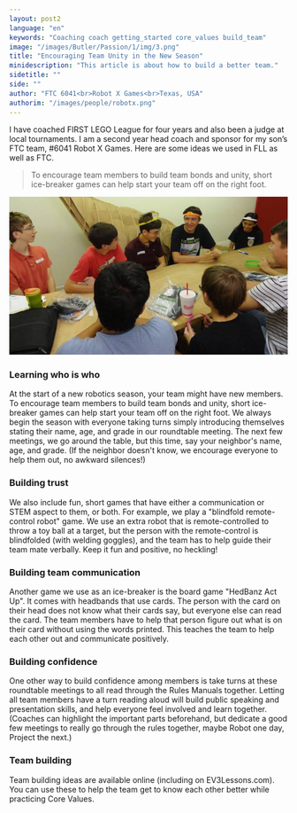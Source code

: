 ```yaml
---
layout: post2
language: "en"
keywords: "Coaching coach getting_started core_values build_team"
image: "/images/Butler/Passion/1/img/3.png"
title: "Encouraging Team Unity in the New Season"
minidescription: "This article is about how to build a better team."
sidetitle: ""
side: ""
author: "FTC 6041<br>Robot X Games<br>Texas, USA"
authorim: "/images/people/robotx.png"
---
```


I have coached FIRST LEGO League for four years and also been a judge at local tournaments. I am a second year head coach and sponsor for my son’s FTC team, #6041 Robot X Games. Here are some ideas we used in FLL as well as FTC.

> To encourage team members to build team bonds and unity, short ice-breaker games can help start your team off on the right foot.

![](/images/coachcorner/Robotx.jpg)

### Learning who is who

At the start of a new robotics season, your team might have new members. To encourage team members to build team bonds and unity, short ice-breaker games can help start your team off on the right foot. We always begin the season with everyone taking turns simply introducing themselves stating their name, age, and grade in our roundtable meeting. The next few meetings, we go around the table, but this time, say your neighbor's name, age, and grade. (If the neighbor doesn't know, we encourage everyone to help them out, no awkward silences!)

### Building trust

We also include fun, short games that have either a communication or STEM aspect to them, or both. For example, we play a "blindfold remote-control robot" game. We use an extra robot that is remote-controlled to throw a toy ball at a target, but the person with the remote-control is blindfolded (with welding goggles), and the team has to help guide their team mate verbally. Keep it fun and positive, no heckling!

### Building team communication

Another game we use as an ice-breaker is the board game "HedBanz Act Up". It comes with headbands that use cards. The person with the card on their head does not know what their cards say, but everyone else can read the card. The team members have to help that person figure out what is on their card without using the words printed. This teaches the team to help each other out and communicate positively.

### Building confidence

One other way to build confidence among members is take turns at these roundtable meetings to all read through the Rules Manuals together. Letting all team members have a turn reading aloud will build public speaking and presentation skills, and help everyone feel involved and learn together. (Coaches can highlight the important parts beforehand, but dedicate a good few meetings to really go through the rules together, maybe Robot one day, Project the next.)

### Team building
Team building ideas are available online (including on EV3Lessons.com). You can use these to help the team get to know each other better while practicing Core Values.
